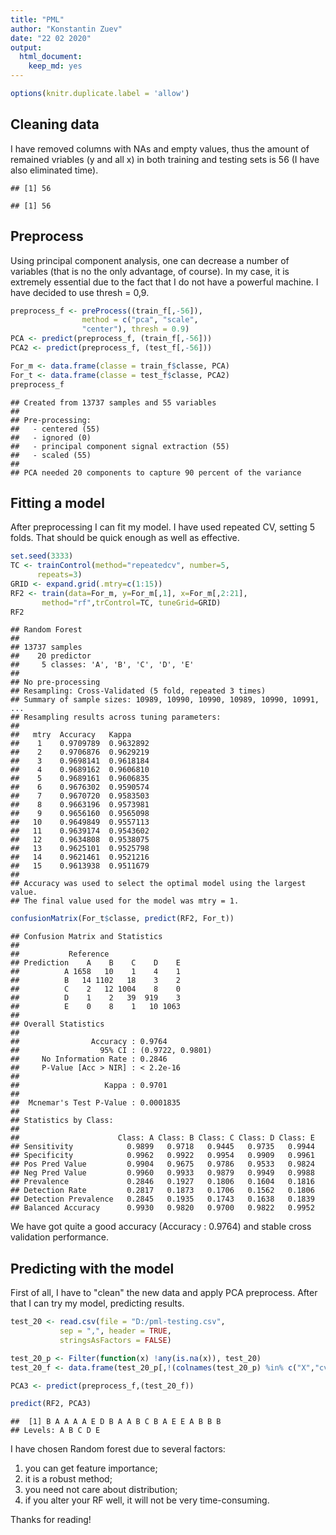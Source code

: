 ```yaml
---
title: "PML"
author: "Konstantin Zuev"
date: "22 02 2020"
output: 
  html_document: 
    keep_md: yes
---
```





```r
options(knitr.duplicate.label = 'allow')
```

## Cleaning data

I have removed columns with NAs and empty values, thus the amount of remained vriables (y and all x) in both training and testing sets is 56 (I have also eliminated time).

```
## [1] 56
```
```
## [1] 56
```

## Preprocess 

Using principal component analysis, one can decrease a number of variables (that is no the only advantage, of course). In my case, it is extremely essential due to the fact that I do not have a powerful machine. I have decided to use thresh = 0,9.


```r
preprocess_f <- preProcess((train_f[,-56]), 
                method = c("pca", "scale",
                "center"), thresh = 0.9)
PCA <- predict(preprocess_f, (train_f[,-56]))
PCA2 <- predict(preprocess_f, (test_f[,-56]))

For_m <- data.frame(classe = train_f$classe, PCA)
For_t <- data.frame(classe = test_f$classe, PCA2)
preprocess_f
```

```
## Created from 13737 samples and 55 variables
## 
## Pre-processing:
##   - centered (55)
##   - ignored (0)
##   - principal component signal extraction (55)
##   - scaled (55)
## 
## PCA needed 20 components to capture 90 percent of the variance
```

## Fitting a model 

After preprocessing I can fit my model. I have used repeated CV, setting 5 folds. That should be quick enough as well as effective.


```r
set.seed(3333)
TC <- trainControl(method="repeatedcv", number=5,
      repeats=3)
GRID <- expand.grid(.mtry=c(1:15))
RF2 <- train(data=For_m, y=For_m[,1], x=For_m[,2:21],
       method="rf",trControl=TC, tuneGrid=GRID)
RF2
```

```
## Random Forest 
## 
## 13737 samples
##    20 predictor
##     5 classes: 'A', 'B', 'C', 'D', 'E' 
## 
## No pre-processing
## Resampling: Cross-Validated (5 fold, repeated 3 times) 
## Summary of sample sizes: 10989, 10990, 10990, 10989, 10990, 10991, ... 
## Resampling results across tuning parameters:
## 
##   mtry  Accuracy   Kappa    
##    1    0.9709789  0.9632892
##    2    0.9706876  0.9629219
##    3    0.9698141  0.9618184
##    4    0.9689162  0.9606810
##    5    0.9689161  0.9606835
##    6    0.9676302  0.9590574
##    7    0.9670720  0.9583503
##    8    0.9663196  0.9573981
##    9    0.9656160  0.9565098
##   10    0.9649849  0.9557113
##   11    0.9639174  0.9543602
##   12    0.9634808  0.9538075
##   13    0.9625101  0.9525798
##   14    0.9621461  0.9521216
##   15    0.9613938  0.9511679
## 
## Accuracy was used to select the optimal model using the largest value.
## The final value used for the model was mtry = 1.
```

```r
confusionMatrix(For_t$classe, predict(RF2, For_t))
```

```
## Confusion Matrix and Statistics
## 
##           Reference
## Prediction    A    B    C    D    E
##          A 1658   10    1    4    1
##          B   14 1102   18    3    2
##          C    2   12 1004    8    0
##          D    1    2   39  919    3
##          E    0    8    1   10 1063
## 
## Overall Statistics
##                                           
##                Accuracy : 0.9764          
##                  95% CI : (0.9722, 0.9801)
##     No Information Rate : 0.2846          
##     P-Value [Acc > NIR] : < 2.2e-16       
##                                           
##                   Kappa : 0.9701          
##                                           
##  Mcnemar's Test P-Value : 0.0001835       
## 
## Statistics by Class:
## 
##                      Class: A Class: B Class: C Class: D Class: E
## Sensitivity            0.9899   0.9718   0.9445   0.9735   0.9944
## Specificity            0.9962   0.9922   0.9954   0.9909   0.9961
## Pos Pred Value         0.9904   0.9675   0.9786   0.9533   0.9824
## Neg Pred Value         0.9960   0.9933   0.9879   0.9949   0.9988
## Prevalence             0.2846   0.1927   0.1806   0.1604   0.1816
## Detection Rate         0.2817   0.1873   0.1706   0.1562   0.1806
## Detection Prevalence   0.2845   0.1935   0.1743   0.1638   0.1839
## Balanced Accuracy      0.9930   0.9820   0.9700   0.9822   0.9952
```

We have got quite a good accuracy (Accuracy : 0.9764) and stable cross validation performance.

## Predicting with the model 

First of all, I have to "clean" the new data and apply PCA preprocess. After that I can try my model, predicting results.


```r
test_20 <- read.csv(file = "D:/pml-testing.csv", 
           sep = ",", header = TRUE, 
           stringsAsFactors = FALSE)

test_20_p <- Filter(function(x) !any(is.na(x)), test_20)
test_20_f <- data.frame(test_20_p[,!(colnames(test_20_p) %in% c("X","cvtd_timestamp","new_window","user_name","problem_id"))])

PCA3 <- predict(preprocess_f,(test_20_f))

predict(RF2, PCA3)
```

```
##  [1] B A A A A E D B A A B C B A E E A B B B
## Levels: A B C D E
```

I have chosen Random forest due to several factors:
 1) you can get feature importance;
 1) it is a robust method;
 2) you need not care about distribution;
 3) if you alter your RF well, it will not be very time-consuming.
 
 Thanks for reading!
